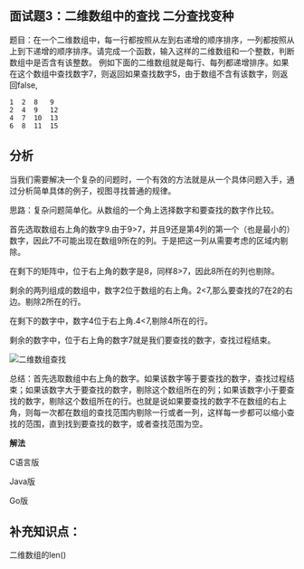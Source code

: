 ## 面试题3：二维数组中的查找 二分查找变种
题目：在一个二维数组中，每一行都按照从左到右递增的顺序排序，一列都按照从上到下递增的顺序排序。请完成一个函数，输入这样的二维数组和一个整数，判断数组中是否含有该整数。
例如下面的二维数组就是每行、每列都递增排序。如果在这个数组中查找数字7，则返回如果查找数字5，由于数组不含有该数字，则返回false,

```
1  2  8   9
2  4  9   12
4  7  10  13
6  8  11  15
```
## 分析
当我们需要解决一个复杂的问题时，一个有效的方法就是从一个具体问题入手，通过分析简单具体的例子，视图寻找普通的规律。

思路：复杂问题简单化。从数组的一个角上选择数字和要查找的数字作比较。

首先选取数组右上角的数字9.由于9>7，并且9还是第4列的第一个（也是最小的）数字，因此7不可能出现在数组9所在的列。于是把这一列从需要考虑的区域内剔除。

在剩下的矩阵中，位于右上角的数字是8，同样8>7，因此8所在的列也剔除。

剩余的两列组成的数组中，数字2位于数组的右上角。2<7,那么要查找的7在2的右边。剔除2所在的行。

在剩下的数字中，数字4位于右上角.4<7,剔除4所在的行。

剩余的数字中，位于右上角的数字7就是我们要查找的数字，查找过程结束。

 ![二维数组查找](../../剑指offer/images/two_array.png)

总结：首先选取数组中右上角的数字。如果该数字等于要查找的数字，查找过程结束；如果该数字大于要查找的数字，剔除这个数组所在的列；如果该数字小于要查找的数字，剔除这个数组所在的行。也就是说如果要查找的数字不在数组的右上角，则每一次都在数组的查找范围内剔除一行或者一列，这样每一步都可以缩小查找的范围，直到找到要查找的数字，或者查找范围为空。

**解法**

C语言版

Java版

Go版

## 补充知识点：
二维数组的len()